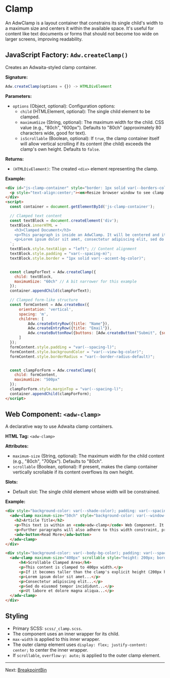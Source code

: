 # Clamp

An AdwClamp is a layout container that constrains its single child's width to a maximum size and centers it within the available space. It's useful for content like text documents or forms that should not become too wide on larger screens, improving readability.

## JavaScript Factory: `Adw.createClamp()`

Creates an Adwaita-styled clamp container.

**Signature:**

```javascript
Adw.createClamp(options = {}) -> HTMLDivElement
```

**Parameters:**

*   `options` (Object, optional): Configuration options:
    *   `child` (HTMLElement, optional): The single child element to be clamped.
    *   `maximumSize` (String, optional): The maximum width for the child. CSS value (e.g., "80ch", "600px"). Defaults to "80ch" (approximately 80 characters wide, good for text).
    *   `isScrollable` (Boolean, optional): If `true`, the clamp container itself will allow vertical scrolling if its content (the child) exceeds the clamp's own height. Defaults to `false`.

**Returns:**

*   `(HTMLDivElement)`: The created `<div>` element representing the clamp.

**Example:**

```html
<div id="js-clamp-container" style="border: 1px solid var(--borders-color); padding: var(--spacing-s); width: 100%;">
  <p style="text-align:center;"><em>Resize browser window to see clamp effect. Container is full width.</em></p>
</div>
<script>
  const container = document.getElementById('js-clamp-container');

  // Clamped text content
  const textBlock = document.createElement('div');
  textBlock.innerHTML = `
    <h3>Clamped Document</h3>
    <p>This paragraph is inside an AdwClamp. It will be centered and its width will not exceed the maximumSize specified (defaulting to around 80 characters). This is ideal for long-form text to maintain readability on wide screens.</p>
    <p>Lorem ipsum dolor sit amet, consectetur adipiscing elit, sed do eiusmod tempor incididunt ut labore et dolore magna aliqua. Ut enim ad minim veniam, quis nostrud exercitation ullamco laboris nisi ut aliquip ex ea commodo consequat.</p>
  `;
  textBlock.style.textAlign = "left"; // Content alignment
  textBlock.style.padding = "var(--spacing-m)";
  textBlock.style.border = "1px solid var(--accent-bg-color)";


  const clampForText = Adw.createClamp({
    child: textBlock,
    maximumSize: "60ch" // A bit narrower for this example
  });
  container.appendChild(clampForText);

  // Clamped form-like structure
  const formContent = Adw.createBox({
      orientation: 'vertical',
      spacing: 'm',
      children: [
          Adw.createEntryRow({title: "Name"}),
          Adw.createEntryRow({title: "Email"}),
          Adw.createButtonRow({buttons: [Adw.createButton("Submit", {suggested: true})]})
      ]
  });
  formContent.style.padding = "var(--spacing-l)";
  formContent.style.backgroundColor = "var(--view-bg-color)";
  formContent.style.borderRadius = "var(--border-radius-default)";


  const clampForForm = Adw.createClamp({
    child: formContent,
    maximumSize: "500px"
  });
  clampForForm.style.marginTop = "var(--spacing-l)";
  container.appendChild(clampForForm);
</script>
```

## Web Component: `<adw-clamp>`

A declarative way to use Adwaita clamp containers.

**HTML Tag:** `<adw-clamp>`

**Attributes:**

*   `maximum-size` (String, optional): The maximum width for the child content (e.g., "80ch", "700px"). Defaults to "80ch".
*   `scrollable` (Boolean, optional): If present, makes the clamp container vertically scrollable if its content overflows its own height.

**Slots:**

*   Default slot: The single child element whose width will be constrained.

**Example:**

```html
<div style="background-color: var(--shade-color); padding: var(--spacing-l);">
  <adw-clamp maximum-size="50ch" style="background-color: var(--window-bg-color); padding: var(--spacing-m); border-radius: var(--border-radius-large);">
    <h2>Article Title</h2>
    <p>This text is within an <code>adw-clamp</code> Web Component. It will be centered on the page (if the clamp itself has room to be centered or is full width) and its content flow will not exceed 50 characters wide, making it pleasant to read.</p>
    <p>Further paragraphs will also adhere to this width constraint, providing a focused reading experience. The clamp itself can have its own background and padding.</p>
    <adw-button>Read More</adw-button>
  </adw-clamp>
</div>

<div style="background-color: var(--body-bg-color); padding: var(--spacing-l); margin-top: var(--spacing-m);">
  <adw-clamp maximum-size="400px" scrollable style="height: 200px; border: 1px solid var(--borders-color); background-color: var(--view-bg-color); padding: var(--spacing-s);">
      <h4>Scrollable Clamped Area</h4>
      <p>This content is clamped to 400px width.</p>
      <p>If it becomes taller than the clamp's explicit height (200px here), the clamp will become scrollable.</p>
      <p>Lorem ipsum dolor sit amet...</p>
      <p>Consectetur adipiscing elit...</p>
      <p>Sed do eiusmod tempor incididunt...</p>
      <p>Ut labore et dolore magna aliqua...</p>
  </adw-clamp>
</div>
```

## Styling

*   Primary SCSS: `scss/_clamp.scss`.
*   The component uses an inner wrapper for its child.
*   `max-width` is applied to this inner wrapper.
*   The outer clamp element uses `display: flex; justify-content: center;` to center the inner wrapper.
*   If `scrollable`, `overflow-y: auto;` is applied to the outer clamp element.

---
Next: [BreakpointBin](./breakpointbin.md)
